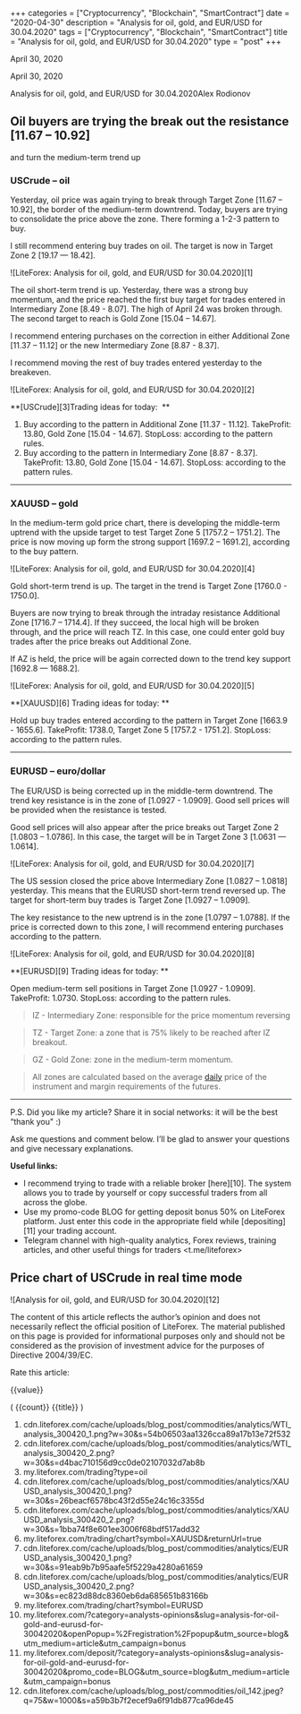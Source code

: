 +++
categories = ["Cryptocurrency", "Blockchain", "SmartContract"]
date = "2020-04-30"
description = "Analysis for oil, gold, and EUR/USD for 30.04.2020"
tags = ["Cryptocurrency", "Blockchain", "SmartContract"]
title = "Analysis for oil, gold, and EUR/USD for 30.04.2020"
type = "post"
+++

April 30, 2020

April 30, 2020

Analysis for oil, gold, and EUR/USD for 30.04.2020Alex Rodiоnov

## Oil buyers are trying the break out the resistance [11.67 – 10.92]
and turn the medium-term trend up

###  **USCrude – oil**

Yesterday, oil price was again trying to break through Target Zone
[11.67 – 10.92], the border of the medium-term downtrend. Today, buyers
are trying to consolidate the price above the zone. There forming a
1-2-3 pattern to buy.

I still recommend entering buy trades on oil. The target is now in
Target Zone 2 [19.17 — 18.42].

![LiteForex: Analysis for oil, gold, and EUR/USD for 30.04.2020][1]

The oil short-term trend is up. Yesterday, there was a strong buy
momentum, and the price reached the first buy target for trades entered
in Intermediary Zone [8.49 - 8.07]. The high of April 24 was broken
through. The second target to reach is Gold Zone [15.04 – 14.67].

I recommend entering purchases on the correction in either Additional
Zone [11.37 – 11.12] or the new Intermediary Zone [8.87 - 8.37].

I recommend moving the rest of buy trades entered yesterday to the
breakeven.

![LiteForex: Analysis for oil, gold, and EUR/USD for 30.04.2020][2]

 **[USCrude][3]Trading ideas for today:  **

  1. Buy according to the pattern in Additional Zone [11.37 - 11.12]. TakeProfit: 13.80, Gold Zone [15.04 - 14.67]. StopLoss: according to the pattern rules.
  2. Buy according to the pattern in Intermediary Zone [8.87 - 8.37]. TakeProfit: 13.80, Gold Zone [15.04 - 14.67]. StopLoss: according to the pattern rules.

* * *

###  **XAUUSD – gold**

In the medium-term gold price chart, there is developing the middle-term
uptrend with the upside target to test Target Zone 5 [1757.2 – 1751.2].
The price is now moving up form the strong support [1697.2 – 1691.2],
according to the buy pattern.

![LiteForex: Analysis for oil, gold, and EUR/USD for 30.04.2020][4]

Gold short-term trend is up. The target in the trend is Target Zone
[1760.0 - 1750.0].

Buyers are now trying to break through the intraday resistance
Additional Zone [1716.7 – 1714.4]. If they succeed, the local high will
be broken through, and the price will reach TZ. In this case, one could
enter gold buy trades after the price breaks out Additional Zone.

If AZ is held, the price will be again corrected down to the trend key
support [1692.8 — 1688.2].

![LiteForex: Analysis for oil, gold, and EUR/USD for 30.04.2020][5]



 **[XAUUSD][6] Trading ideas for today: **

Hold up buy trades entered according to the pattern in Target Zone
[1663.9 - 1655.6]. TakeProfit: 1738.0, Target Zone 5 [1757.2 - 1751.2].
StopLoss: according to the pattern rules.

* * *

###  **EURUSD – euro/dollar**

The EUR/USD is being corrected up in the middle-term downtrend. The
trend key resistance is in the zone of [1.0927 - 1.0909]. Good sell
prices will be provided when the resistance is tested.

Good sell prices will also appear after the price breaks out Target Zone
2 [1.0803 – 1.0786]. In this case, the target will be in Target Zone 3
[1.0631 — 1.0614].

![LiteForex: Analysis for oil, gold, and EUR/USD for 30.04.2020][7]

The US session closed the price above Intermediary Zone [1.0827 –
1.0818] yesterday. This means that the EURUSD short-term trend reversed
up. The target for short-term buy trades is Target Zone [1.0927 –
1.0909].

The key resistance to the new uptrend is in the zone [1.0797 – 1.0788].
If the price is corrected down to this zone, I will recommend entering
purchases according to the pattern.

![LiteForex: Analysis for oil, gold, and EUR/USD for 30.04.2020][8]

 **[EURUSD][9] Trading ideas for today: **

Open medium-term sell positions in Target Zone [1.0927 - 1.0909].
TakeProfit: 1.0730. StopLoss: according to the pattern rules.

> IZ - Intermediary Zone: responsible for the price momentum reversing

>

> TZ - Target Zone: a zone that is 75% likely to be reached after IZ
breakout.

>

> GZ - Gold Zone: zone in the medium-term momentum.

>

> All zones are calculated based on the average [daily](https://www.fintecher.org/2020/03/03/forex-trading-daily-strategy/) price of the
instrument and margin requirements of the futures.

* * *

P.S. Did you like my article? Share it in social networks: it will be
the best “thank you" :)

Ask me questions and comment below. I’ll be glad to answer your
questions and give necessary explanations.

 **Useful links:**

  * I recommend trying to trade with a reliable broker [here][10]. The system allows you to trade by yourself or copy successful traders from all across the globe.
  * Use my promo-code BLOG for getting deposit bonus 50% on LiteForex platform. Just enter this code in the appropriate field while [depositing][11] your trading account.
  * Telegram channel with high-quality analytics, Forex reviews, training articles, and other useful things for traders <t.me/liteforex>

## Price chart of USCrude in real time mode

![Analysis for oil, gold, and EUR/USD for 30.04.2020][12]

The content of this article reflects the author’s opinion and does not
necessarily reflect the official position of LiteForex. The material
published on this page is provided for informational purposes only and
should not be considered as the provision of investment advice for the
purposes of Directive 2004/39/EC.

Rate this article:

{{value}}

( {{count}} {{title}} )

   1. cdn.liteforex.com/cache/uploads/blog_post/commodities/analytics/WTI_analysis_300420_1.png?w=30&s=54b06503aa1326cca89a17b13e72f532
   2. cdn.liteforex.com/cache/uploads/blog_post/commodities/analytics/WTI_analysis_300420_2.png?w=30&s=d4bac710156d9cc0de02107032d7ab8b
   3. my.liteforex.com/trading?type=oil
   4. cdn.liteforex.com/cache/uploads/blog_post/commodities/analytics/XAUUSD_analysis_300420_1.png?w=30&s=26beacf6578bc43f2d55e24c16c3355d
   5. cdn.liteforex.com/cache/uploads/blog_post/commodities/analytics/XAUUSD_analysis_300420_2.png?w=30&s=1bba74f8e601ee3006f68bdf517add32
   6. my.liteforex.com/trading/chart?symbol=XAUUSD&returnUrl=true
   7. cdn.liteforex.com/cache/uploads/blog_post/commodities/analytics/EURUSD_analysis_300420_1.png?w=30&s=91eab9b7b95aafe5f5229a4280a61659
   8. cdn.liteforex.com/cache/uploads/blog_post/commodities/analytics/EURUSD_analysis_300420_2.png?w=30&s=ec823d88dc8360eb6da685651b83166b
   9. my.liteforex.com/trading/chart?symbol=EURUSD
   10. my.liteforex.com/?category=analysts-opinions&slug=analysis-for-oil-gold-and-eurusd-for-30042020&openPopup=%2Fregistration%2Fpopup&utm_source=blog&utm_medium=article&utm_campaign=bonus
   11. my.liteforex.com/deposit/?category=analysts-opinions&slug=analysis-for-oil-gold-and-eurusd-for-30042020&promo_code=BLOG&utm_source=blog&utm_medium=article&utm_campaign=bonus
   12. cdn.liteforex.com/cache/uploads/blog_post/commodities/oil_142.jpeg?q=75&w=1000&s=a59b3b7f2ecef9a6f91db877ca96de45